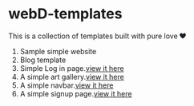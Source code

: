 # webD-templates
This is a collection of templates built with pure love ![Love icon](Shape.png)
1. Sample simple website
2. Blog template
3. Simple Log in page.[view it here](http://login_page.surge.sh)
4. A simple art gallery.[view it here](http://art_gallery.surge.sh)
5. A simple navbar.[view it here](http://navbar_page.surge.sh)
6. A simple signup page.[view it here](http://signup_page.surge.sh)
